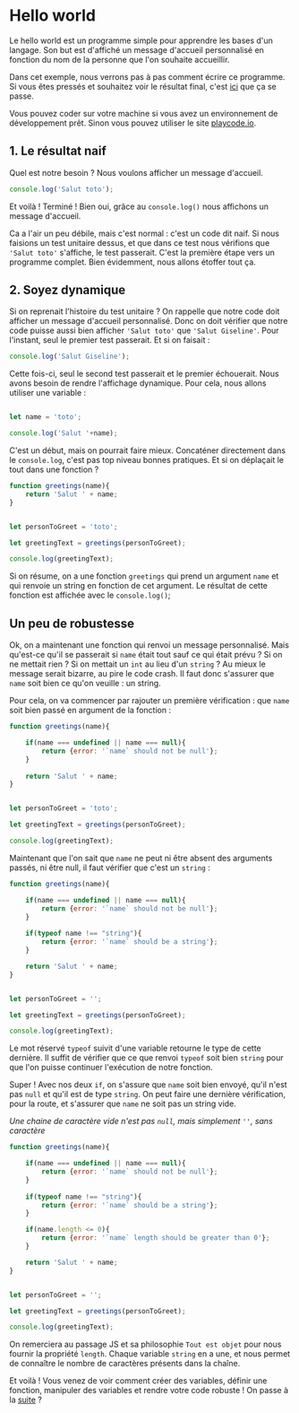 # Hello world

Le hello world est un programme simple pour apprendre les bases d'un langage. Son but est d'affiché un message d'accueil personnalisé en fonction du nom de la personne que l'on souhaite accueillir.

Dans cet exemple, nous verrons pas à pas comment écrire ce programme. Si vous êtes pressés et souhaitez voir le résultat final, c'est [ici](./index.js) que ça se passe.

Vous pouvez coder sur votre machine si vous avez un environnement de développement prêt. Sinon vous pouvez utiliser le site [playcode.io](https://playcode.io/).

## 1. Le résultat naif

Quel est notre besoin ? Nous voulons afficher un message d'accueil.

```js
console.log('Salut toto');
```

Et voilà ! Terminé ! Bien oui, grâce au `console.log()` nous affichons un message d'accueil. 

Ca a l'air un peu débile, mais c'est normal : c'est un code dit naif. Si nous faisions un test unitaire dessus, et que dans ce test nous vérifions que `'Salut toto'` s'affiche, le test passerait. C'est la première étape vers un programme complet. Bien évidemment, nous allons étoffer tout ça.


## 2. Soyez dynamique

Si on reprenait l'histoire du test unitaire ? On rappelle que notre code doit afficher un message d'accueil personnalisé. Donc on doit vérifier que notre code puisse aussi bien afficher `'Salut toto'` que `'Salut Giseline'`. Pour l'instant, seul le premier test passerait. Et si on faisait :

```js
console.log('Salut Giseline');
```

Cette fois-ci, seul le second test passerait et le premier échouerait. Nous avons besoin de rendre l'affichage dynamique. Pour cela, nous allons utiliser une variable :

```js

let name = 'toto';

console.log('Salut '+name);
```

C'est un début, mais on pourrait faire mieux. Concaténer directement dans le `console.log`, c'est pas top niveau bonnes pratiques. Et si on déplaçait le tout dans une fonction ?

```js
function greetings(name){
	return 'Salut ' + name;
}


let personToGreet = 'toto';

let greetingText = greetings(personToGreet);

console.log(greetingText);
```

Si on résume, on a une fonction `greetings` qui prend un argument `name` et qui renvoie un string en fonction de cet argument. Le résultat de cette fonction est affichée avec le `console.log()`;

## Un peu de robustesse

Ok, on a maintenant une fonction qui renvoi un message personnalisé. Mais qu'est-ce qu'il se passerait si `name` était tout sauf ce qui était prévu ? Si on ne mettait rien ? Si on mettait un `int` au lieu d'un `string` ? Au mieux le message serait bizarre, au pire le code crash. Il faut donc s'assurer que `name` soit bien ce qu'on veuille : un string.

Pour cela, on va commencer par rajouter un première vérification : que `name` soit bien passé en argument de la fonction : 

```js
function greetings(name){

	if(name === undefined || name === null){
		return {error: '`name` should not be null'};		
	}
	
	return 'Salut ' + name;
}


let personToGreet = 'toto';

let greetingText = greetings(personToGreet);

console.log(greetingText);
```

Maintenant que l'on sait que `name` ne peut ni être absent des arguments passés, ni être null, il faut vérifier que c'est un `string` :

```js
function greetings(name){

	if(name === undefined || name === null){
		return {error: '`name` should not be null'};		
	}
	
	if(typeof name !== "string"){
		return {error: '`name` should be a string'};
	}

	return 'Salut ' + name;
}


let personToGreet = '';

let greetingText = greetings(personToGreet);

console.log(greetingText);

```

Le mot réservé `typeof` suivit d'une variable retourne le type de cette dernière. Il suffit de vérifier que ce que renvoi `typeof` soit bien `string` pour que l'on puisse continuer l'exécution de notre fonction.

Super ! Avec nos deux `if`, on s'assure que `name` soit bien envoyé, qu'il n'est pas `null` et qu'il est de type `string`. On peut faire une dernière vérification, pour la route, et s'assurer que `name` ne soit pas un string vide.

*Une chaine de caractère vide n'est pas `null`, mais simplement `''`, sans caractère*

```js
function greetings(name){

	if(name === undefined || name === null){
		return {error: '`name` should not be null'};		
	}
	
	if(typeof name !== "string"){
		return {error: '`name` should be a string'};
	}

	if(name.length <= 0){
		return {error: '`name` length should be greater than 0'};
	}

	return 'Salut ' + name;
}


let personToGreet = '';

let greetingText = greetings(personToGreet);

console.log(greetingText);
```

On remerciera au passage JS et sa philosophie `Tout est objet` pour nous fournir la propriété `length`. Chaque variable `string` en a une, et nous permet de connaître le nombre de caractères présents dans la chaîne.

Et voilà ! Vous venez de voir comment créer des variables, définir une fonction, manipuler des variables et rendre votre code robuste ! On passe à la [suite](../foobar) ?
